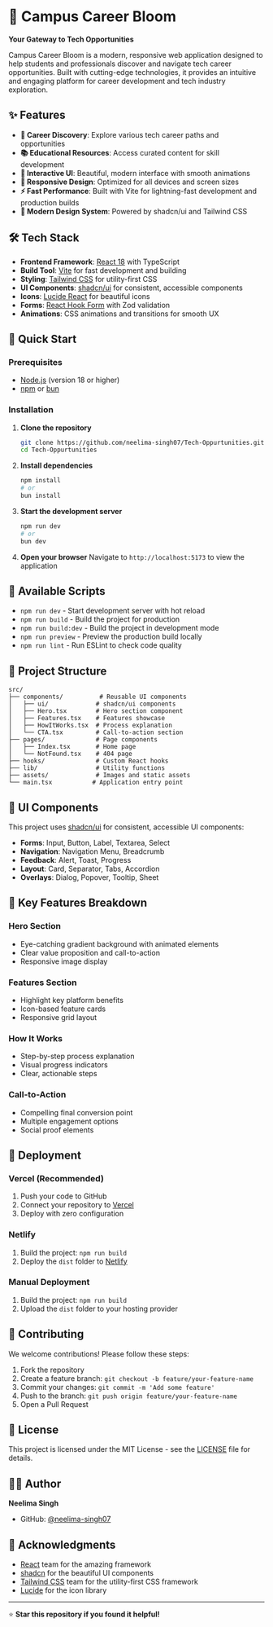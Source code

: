 # 🚀 Campus Career Bloom

**Your Gateway to Tech Opportunities**

Campus Career Bloom is a modern, responsive web application designed to help students and professionals discover and navigate tech career opportunities. Built with cutting-edge technologies, it provides an intuitive and engaging platform for career development and tech industry exploration.



## ✨ Features

- **🎯 Career Discovery**: Explore various tech career paths and opportunities
- **📚 Educational Resources**: Access curated content for skill development
- **🌟 Interactive UI**: Beautiful, modern interface with smooth animations
- **📱 Responsive Design**: Optimized for all devices and screen sizes
- **⚡ Fast Performance**: Built with Vite for lightning-fast development and production builds
- **🎨 Modern Design System**: Powered by shadcn/ui and Tailwind CSS

## 🛠️ Tech Stack

- **Frontend Framework**: [React 18](https://reactjs.org/) with TypeScript
- **Build Tool**: [Vite](https://vitejs.dev/) for fast development and building
- **Styling**: [Tailwind CSS](https://tailwindcss.com/) for utility-first CSS
- **UI Components**: [shadcn/ui](https://ui.shadcn.com/) for consistent, accessible components
- **Icons**: [Lucide React](https://lucide.dev/) for beautiful icons
- **Forms**: [React Hook Form](https://react-hook-form.com/) with Zod validation
- **Animations**: CSS animations and transitions for smooth UX

## 🚀 Quick Start

### Prerequisites

- [Node.js](https://nodejs.org/) (version 18 or higher)
- [npm](https://www.npmjs.com/) or [bun](https://bun.sh/)

### Installation

1. **Clone the repository**
   ```bash
   git clone https://github.com/neelima-singh07/Tech-Oppurtunities.git
   cd Tech-Oppurtunities
   ```

2. **Install dependencies**
   ```bash
   npm install
   # or
   bun install
   ```

3. **Start the development server**
   ```bash
   npm run dev
   # or
   bun dev
   ```

4. **Open your browser**
   Navigate to `http://localhost:5173` to view the application

## 📜 Available Scripts

- `npm run dev` - Start development server with hot reload
- `npm run build` - Build the project for production
- `npm run build:dev` - Build the project in development mode
- `npm run preview` - Preview the production build locally
- `npm run lint` - Run ESLint to check code quality

## 📁 Project Structure

```
src/
├── components/          # Reusable UI components
│   ├── ui/             # shadcn/ui components
│   ├── Hero.tsx        # Hero section component
│   ├── Features.tsx    # Features showcase
│   ├── HowItWorks.tsx  # Process explanation
│   └── CTA.tsx         # Call-to-action section
├── pages/              # Page components
│   ├── Index.tsx       # Home page
│   └── NotFound.tsx    # 404 page
├── hooks/              # Custom React hooks
├── lib/                # Utility functions
├── assets/             # Images and static assets
└── main.tsx           # Application entry point
```

## 🎨 UI Components

This project uses [shadcn/ui](https://ui.shadcn.com/) for consistent, accessible UI components:

- **Forms**: Input, Button, Label, Textarea, Select
- **Navigation**: Navigation Menu, Breadcrumb
- **Feedback**: Alert, Toast, Progress
- **Layout**: Card, Separator, Tabs, Accordion
- **Overlays**: Dialog, Popover, Tooltip, Sheet

## 🌟 Key Features Breakdown

### Hero Section
- Eye-catching gradient background with animated elements
- Clear value proposition and call-to-action
- Responsive image display

### Features Section
- Highlight key platform benefits
- Icon-based feature cards
- Responsive grid layout

### How It Works
- Step-by-step process explanation
- Visual progress indicators
- Clear, actionable steps

### Call-to-Action
- Compelling final conversion point
- Multiple engagement options
- Social proof elements

## 🚀 Deployment

### Vercel (Recommended)
1. Push your code to GitHub
2. Connect your repository to [Vercel](https://vercel.com)
3. Deploy with zero configuration

### Netlify
1. Build the project: `npm run build`
2. Deploy the `dist` folder to [Netlify](https://netlify.com)

### Manual Deployment
1. Build the project: `npm run build`
2. Upload the `dist` folder to your hosting provider

## 🤝 Contributing

We welcome contributions! Please follow these steps:

1. Fork the repository
2. Create a feature branch: `git checkout -b feature/your-feature-name`
3. Commit your changes: `git commit -m 'Add some feature'`
4. Push to the branch: `git push origin feature/your-feature-name`
5. Open a Pull Request

## 📝 License

This project is licensed under the MIT License - see the [LICENSE](LICENSE) file for details.

## 👨‍💻 Author

**Neelima Singh**
- GitHub: [@neelima-singh07](https://github.com/neelima-singh07)

## 🙏 Acknowledgments

- [React](https://reactjs.org/) team for the amazing framework
- [shadcn](https://twitter.com/shadcn) for the beautiful UI components
- [Tailwind CSS](https://tailwindcss.com/) team for the utility-first CSS framework
- [Lucide](https://lucide.dev/) for the icon library

---

⭐ **Star this repository if you found it helpful!**
